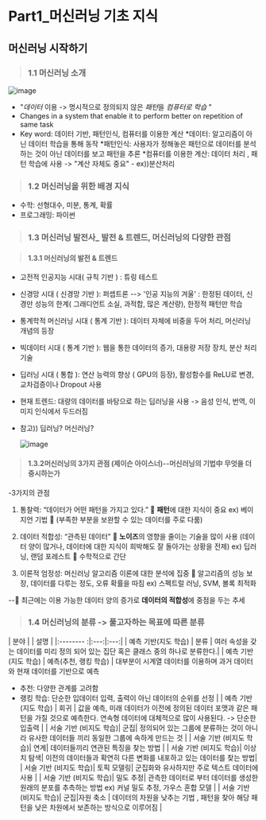# Part1_머신러닝 기초 지식

## 머신러닝 시작하기

> ### 1.1 머신러닝 소개
  ![image](https://user-images.githubusercontent.com/26568793/35224842-bc26a6f0-ffc9-11e7-8783-46d883b5550b.png)
  - "*데이터* 이용 -> 명시적으로 정의되지 않은 *패턴*을 *컴퓨터로 학습* "
  -  Changes in a system that enable it to perform better on repetition of same task
  -  Key word: 데이터 기반, 패턴인식, 컴퓨터를 이용한 계산
        *데이터: 알고리즘이 아닌 데이터 학습을 통해 동작
        *패턴인식: 사용자가 정해놓은 패턴으로 데이터를 분석하는 것이 아닌 데이터를 보고 패턴을 추론
        *컴퓨터를 이용한 계산: 데이터 처리 , 패턴 학습에 사용 -> "계산 자체도 중요" - ex))분산처리


> ### 1.2 머신러닝을 위한 배경 지식
  - 수학: 선형대수, 미분, 통계, 확률
  - 프로그래밍: 파이썬

> ### 1.3 머신러닝 발전사_ 발전 & 트렌드, 머신러닝의 다양한 관점

  > #### 1.3.1 머신러닝의 발전 & 트렌드
  - 고전적 인공지능 시대( 규칙 기반 ) : 튜링 테스트
  - 신경망 시대 ( 신경망 기반 ): 퍼셉트론
                       --> '인공 지능의 겨울' : 한정된 데이터, 신경만 성능의 한계( 그래디언트 소실, 과적합, 많은 계산량), 한정적 패턴만 학습
  - 통계학적 머신러닝 시대 ( 통계 기반 ): 데이터 자체에 비중을 두어 처리, 머신러닝 개념의 등장
  - 빅데이터 시대 ( 통계 기반 ): 웹을 통한 데이터의 증가, 대용량 저장 장치, 분산 처리 기술
  - 딥러닝 시대 ( 통합 ): 연산 능력의 향상 ( GPU의 등장), 활성함수를 ReLU로 변경, 교차검증이나 Dropout 사용
  - 현재 트렌드: 대량의 데이터를 바탕으로 하는 딥러닝을 사용 -> 음성 인식, 번역, 이미지 인식에서 두드러짐

 - 참고)) 딥러닝? 머신러닝?

    ![image](https://user-images.githubusercontent.com/26568793/35225648-3b073fc8-ffcc-11e7-8714-aa36a86051f0.png)

  > #### 1.3.2머신러닝의 3가지 관점 (제이슨 아이스너)--머신러닝의 기법中 무엇을 더 중시하는가

  -3가지의 관점

   1. 통찰력: “데이터가 어떤 패턴을 가지고 있다.”  **패턴**에 대한 지식이 중요  ex) 베이지언 기법  (부족한 부분을 보완할 수 있는 데이터를 주로 다룸)

   2. 데이터 적합성: “관측된 데이터”  **노이즈**의 영향을 줄이는 기술을 많이 사용 (데이터 양이 많거나, 데이터에 대한 지식이 희박해도 잘 돌아가는 상황을 전제)
            ex) 딥러닝, 랜덤 포레스트  수학적으로 간단

   3. 이론적 엄정성: 머신러닝 알고리즘 이론에 대한 분석에 집중  알고리즘의 성능 보장, 데이터를 다루는 정도, 오류 확률을 따짐
            ex) 스펙트럴 러닝, SVM, 볼록 최적화

-- 최근에는 이용 가능한 데이터 양의 증가로 **데이터의 적합성**에 중점을 두는 추세


> ### 1.4 머신러닝의 분류 -> 풀고자하는 목표에 따른 분류
| 분야  | |  설명   |
|:-------- :|:---:|:---:|
| 예측 기반(지도 학습)  | 분류 | 여러 속성을 갖는 데이터를 미리 정의 되어 있는 집단 혹은 클래스 중의 하나로 분류한다.|
| 예측 기반(지도 학습)    | 예측(추천, 랭킹 학습) | 대부분이 시계열 데이터를 이용하며 과거 데이터와 현재 데이터를 기반으로 예측
 * 추천: 다양한 관계를 고려함
 * 랭킹 학습: 단순한 입데이터 입력, 출력이 아닌 데이터의 순위를 선정 |
| 예측 기반(지도 학습)    | 회귀 |  값을 예측, 미래 데이터가 이전에 정의된 데이터 포맷과 같은 패턴을 가질 것으로 예측한다. 연속형 데이터에 대체적으로 많이 사용된다. -> 단순한 입출력 |
| 서술 기반 (비지도 학습)| 군집| 정의되어 있는 그룹에 분류하는 것이 아니라 유사한 데이터들 끼리 동일한 그룹에 속하게 만드는 것 |
| 서술 기반 (비지도 학습)| 연계| 데이터들끼리 연관된 특징을 찾는 방법 |
| 서술 기반 (비지도 학습)| 이상치 탐색| 이전의 데이터들과 확연히 다른 변화를 내포하고 있는 데이터를 찾는 방법|
| 서술 기반 (비지도 학습)| 토픽 모델링| 군집화와 유사하지만 주로 텍스트 데이터에 사용 |
| 서술 기반 (비지도 학습)| 밀도 추정| 관측한 데이터로 부터 데이터를 생성한 원래의 분포를 추측하는 방법  ex) 커널 밀도 추정, 가우스 혼합 모델 |
| 서술 기반 (비지도 학습)| 군집|자원 축소 | 데이터의 차원을 낮추는 기법 , 패턴을 찾아 해당 패턴을 낮은 차원에서 보존하는 방식으로 이루어짐 |

